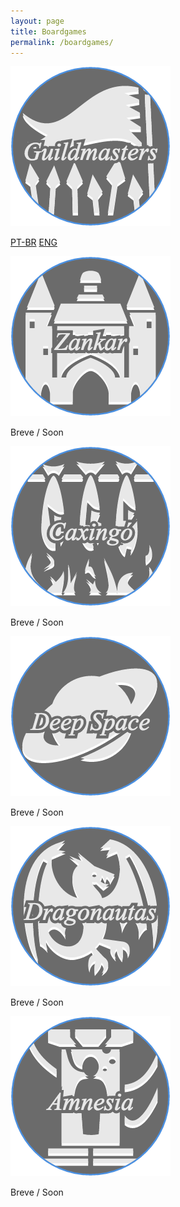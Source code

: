 ```yaml
---
layout: page
title: Boardgames
permalink: /boardgames/
---
```

<div class="row">
  <div class="col-sm-6 col-md-4">
    <div class="thumbnail">
      <img src="/assets/img/boardgame/guildmasters.png" alt="Guildmasters">
      <div class="caption">
      	<p></p>
        <p class="text-center">
          <a href="/manual/br/guildmasters" class="btn btn-default" role="button">PT-BR</a>
          <a href="/manual/en/guildmasters" class="btn btn-default" role="button">ENG</a>
        </p>
      </div>
    </div>
  </div>
  <div class="col-sm-6 col-md-4">
    <div class="thumbnail">
      <img src="/assets/img/boardgame/zankar.png" alt="Guardians of Zankar">
      <div class="caption">
      	<p></p>
        <p class="text-center">
          <span class="btn btn-disabled" role="button">Breve / Soon</span>
        </p>
      </div>
    </div>
  </div>
  <div class="col-sm-6 col-md-4">
    <div class="thumbnail">
      <img src="/assets/img/boardgame/caxingo.png" alt="Caxingó">
      <div class="caption">
      	<p></p>
        <p class="text-center">
          <span class="btn btn-disabled" role="button">Breve / Soon</span>
        </p>
      </div>
    </div>
  </div>
  <div class="col-sm-6 col-md-4">
    <div class="thumbnail">
      <img src="/assets/img/boardgame/deepspace.png" alt="Deep Space">
      <div class="caption">
      	<p></p>
        <p class="text-center">
          <span class="btn btn-disabled" role="button">Breve / Soon</span>
        </p>
      </div>
    </div>
  </div>
  <div class="col-sm-6 col-md-4">
    <div class="thumbnail">
      <img src="/assets/img/boardgame/dragonautas.png" alt="Dragonautas">
      <div class="caption">
      	<p></p>
        <p class="text-center">
          <span class="btn btn-disabled" role="button">Breve / Soon</span>
        </p>
      </div>
    </div>
  </div>
  <div class="col-sm-6 col-md-4">
    <div class="thumbnail">
      <img src="/assets/img/boardgame/amnesia.png" alt="Amnesia">
      <div class="caption">
      	<p></p>
        <p class="text-center">
          <span class="btn btn-disabled" role="button">Breve / Soon</span>
        </p>
      </div>
    </div>
  </div>
</div>